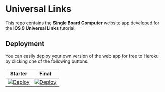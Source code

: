 # Universal Links

This repo contains the **Single Board Computer** website app developed for the **iOS 9 Universal Links** tutorial.

## Deployment

You can easily deploy your own version of the web app for free to Heroku by clicking one of the following buttons:

| Starter | Final |
|---------|-------|
| [![Deploy](https://www.herokucdn.com/deploy/button.svg)](https://heroku.com/deploy?template=https://github.com/raywenderlich/universal-links/tree/starter) | [![Deploy](https://www.herokucdn.com/deploy/button.svg)](https://heroku.com/deploy?template=https://github.com/nurlingo/universal-links/tree/final) |
